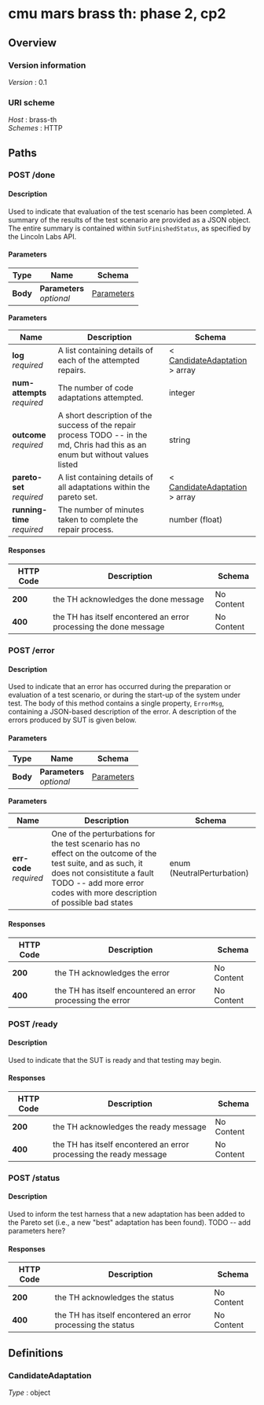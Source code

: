 # cmu mars brass th: phase 2, cp2


<a name="overview"></a>
## Overview

### Version information
*Version* : 0.1


### URI scheme
*Host* : brass-th  
*Schemes* : HTTP




<a name="paths"></a>
## Paths

<a name="done-post"></a>
### POST /done

#### Description
Used to indicate that evaluation of the test scenario has been completed. A summary of the results of the test scenario are provided as a JSON object. The entire summary is contained within `SutFinishedStatus`, as specified by the Lincoln Labs API.


#### Parameters

|Type|Name|Schema|
|---|---|---|
|**Body**|**Parameters**  <br>*optional*|[Parameters](#done-post-parameters)|

<a name="done-post-parameters"></a>
**Parameters**

|Name|Description|Schema|
|---|---|---|
|**log**  <br>*required*|A list containing details of each of the attempted repairs.|< [CandidateAdaptation](#candidateadaptation) > array|
|**num-attempts**  <br>*required*|The number of code adaptations attempted.|integer|
|**outcome**  <br>*required*|A short description of the success of the repair process TODO -- in the md, Chris had this as an enum but without values listed|string|
|**pareto-set**  <br>*required*|A list containing details of all adaptations within the pareto set.|< [CandidateAdaptation](#candidateadaptation) > array|
|**running-time**  <br>*required*|The number of minutes taken to complete the repair process.|number (float)|


#### Responses

|HTTP Code|Description|Schema|
|---|---|---|
|**200**|the TH acknowledges the done message|No Content|
|**400**|the TH has itself encontered an error processing the done message|No Content|


<a name="error-post"></a>
### POST /error

#### Description
Used to indicate that an error has occurred during the preparation
or evaluation of a test scenario, or during the start-up of the
system under test. The body of this method contains a single
property, `ErrorMsg`, containing a JSON-based description of the
error. A description of the errors produced by SUT is given
below.


#### Parameters

|Type|Name|Schema|
|---|---|---|
|**Body**|**Parameters**  <br>*optional*|[Parameters](#error-post-parameters)|

<a name="error-post-parameters"></a>
**Parameters**

|Name|Description|Schema|
|---|---|---|
|**err-code**  <br>*required*|One of the perturbations for the test scenario has no effect on the outcome of the test suite, and as such, it does not consistitute a fault<br>TODO -- add more error codes with more description of possible bad states|enum (NeutralPerturbation)|


#### Responses

|HTTP Code|Description|Schema|
|---|---|---|
|**200**|the TH acknowledges the error|No Content|
|**400**|the TH has itself encountered an error processing the error|No Content|


<a name="ready-post"></a>
### POST /ready

#### Description
Used to indicate that the SUT is ready and that testing may begin.


#### Responses

|HTTP Code|Description|Schema|
|---|---|---|
|**200**|the TH acknowledges the ready message|No Content|
|**400**|the TH has itself encontered an error processing the ready message|No Content|


<a name="status-post"></a>
### POST /status

#### Description
Used to inform the test harness that a new adaptation has been added to the Pareto set (i.e., a new "best" adaptation has been found). TODO -- add parameters here?


#### Responses

|HTTP Code|Description|Schema|
|---|---|---|
|**200**|the TH acknowledges the status|No Content|
|**400**|the TH has itself encontered an error processing the status|No Content|




<a name="definitions"></a>
## Definitions

<a name="candidateadaptation"></a>
### CandidateAdaptation
*Type* : object





